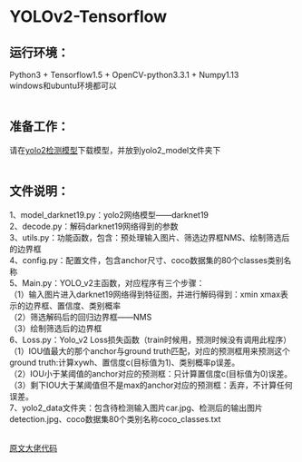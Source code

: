 # YOLOv2-Tensorflow<br>
## 运行环境：<br>
Python3 + Tensorflow1.5 + OpenCV-python3.3.1 + Numpy1.13<br>
windows和ubuntu环境都可以<br><br>

## 准备工作：<br>
请在[yolo2检测模型](https://pan.baidu.com/s/1ZeT5HerjQxyUZ_L9d3X52w)下载模型，并放到yolo2_model文件夹下<br><br>

## 文件说明：<br>
1、model_darknet19.py：yolo2网络模型——darknet19<br>
2、decode.py：解码darknet19网络得到的参数<br>
3、utils.py：功能函数，包含：预处理输入图片、筛选边界框NMS、绘制筛选后的边界框<br>
4、config.py：配置文件，包含anchor尺寸、coco数据集的80个classes类别名称<br>
5、Main.py：YOLO_v2主函数，对应程序有三个步骤：<br>
（1）输入图片进入darknet19网络得到特征图，并进行解码得到：xmin xmax表示的边界框、置信度、类别概率<br>
（2）筛选解码后的回归边界框——NMS<br>
（3）绘制筛选后的边界框<br>
6、Loss.py：Yolo_v2 Loss损失函数（train时候用，预测时候没有调用此程序）<br>
（1）IOU值最大的那个anchor与ground truth匹配，对应的预测框用来预测这个ground truth:计算xywh、置信度c(目标值为1)、类别概率p误差。<br>
（2）IOU小于某阈值的anchor对应的预测框：只计算置信度c(目标值为0)误差。<br>
（3）剩下IOU大于某阈值但不是max的anchor对应的预测框：丢弃，不计算任何误差。<br>
7、yolo2_data文件夹：包含待检测输入图片car.jpg、检测后的输出图片detection.jpg、coco数据集80个类别名称coco_classes.txt<br><br>

[原文大佬代码](https://github.com/KOD-Chen/YOLOv2-Tensorflow)